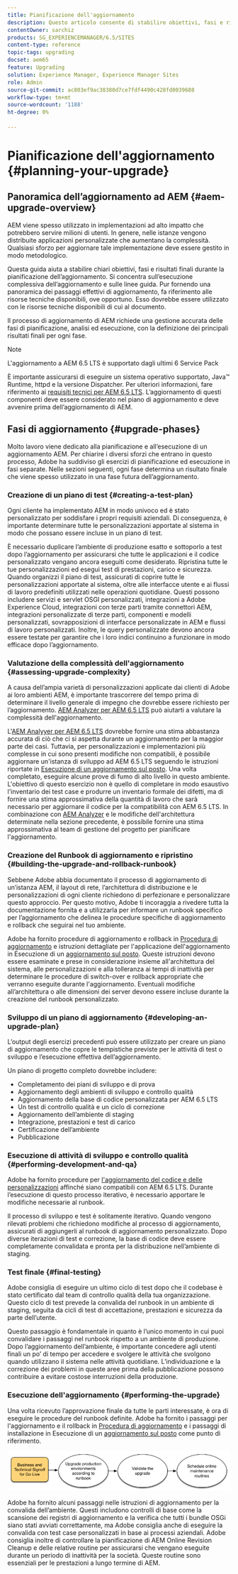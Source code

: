 ```yaml
---
title: Pianificazione dell'aggiornamento
description: Questo articolo consente di stabilire obiettivi, fasi e risultati finali chiari durante la pianificazione dell’aggiornamento di AEM.
contentOwner: sarchiz
products: SG_EXPERIENCEMANAGER/6.5/SITES
content-type: reference
topic-tags: upgrading
docset: aem65
feature: Upgrading
solution: Experience Manager, Experience Manager Sites
role: Admin
source-git-commit: ac803ef9ac38380d7ce7fdf4490c428fd0039688
workflow-type: tm+mt
source-wordcount: '1188'
ht-degree: 0%

---
```


# Pianificazione dell&#39;aggiornamento {#planning-your-upgrade}

## Panoramica dell’aggiornamento ad AEM {#aem-upgrade-overview}

AEM viene spesso utilizzato in implementazioni ad alto impatto che potrebbero servire milioni di utenti. In genere, nelle istanze vengono distribuite applicazioni personalizzate che aumentano la complessità. Qualsiasi sforzo per aggiornare tale implementazione deve essere gestito in modo metodologico.

Questa guida aiuta a stabilire chiari obiettivi, fasi e risultati finali durante la pianificazione dell’aggiornamento. Si concentra sull’esecuzione complessiva dell’aggiornamento e sulle linee guida. Pur fornendo una panoramica dei passaggi effettivi di aggiornamento, fa riferimento alle risorse tecniche disponibili, ove opportuno. Esso dovrebbe essere utilizzato con le risorse tecniche disponibili di cui al documento.

Il processo di aggiornamento di AEM richiede una gestione accurata delle fasi di pianificazione, analisi ed esecuzione, con la definizione dei principali risultati finali per ogni fase.

>[!NOTE]
>
>L&#39;aggiornamento a AEM 6.5 LTS è supportato dagli ultimi 6 Service Pack

È importante assicurarsi di eseguire un sistema operativo supportato, Java™ Runtime, httpd e la versione Dispatcher. Per ulteriori informazioni, fare riferimento ai [requisiti tecnici per AEM 6.5 LTS](/help/sites-deploying/technical-requirements.md). L’aggiornamento di questi componenti deve essere considerato nel piano di aggiornamento e deve avvenire prima dell’aggiornamento di AEM.

<!-- Alexandru: drafting for now

## Upgrade Scope and Requirements {#upgrade-scope-requirements}

Below you will find a list of areas that are impacted in a typical AEM Upgrade project:

<table>
 <tbody>
  <tr>
   <td><strong>Component</strong></td>
   <td><strong>Impact</strong></td>
   <td><strong>Description</strong></td>
  </tr>
  <tr>
   <td>Operating System</td>
   <td>Uncertain, but subtle effects</td>
   <td>At the time of the AEM upgrade, it may be time to upgrade the operating system as well and this might have some impact.</td>
  </tr>
  <tr>
   <td>Java&trade; Runtime</td>
   <td>Moderate Impact</td>
   <td>AEM 6.3 requires JRE 1.7.x (64 bit) or later. JRE 1.8 is the only version currently supported by Oracle.</td>
  </tr>
  <tr>
   <td>Hardware</td>
   <td>Moderate Impact</td>
   <td>Online Revision Cleanup requires free<br /> disk space equal to 25% of the repository's size and 15% free heap space<br /> to complete successfully. You may need to upgrade your hardware to<br /> ensure sufficient resources for Online Revision Cleanup to fully<br /> run. Also, if upgrading from a version prior to AEM 6, there<br /> may be additional storage requirements.</td>
  </tr>
  <tr>
   <td>Content Repository (CRX or Oak)</td>
   <td>High Impact</td>
   <td>Starting from version 6.1, AEM does not support CRX2, so a migration to<br /> Oak (CRX3) is required if upgrading from an older version. AEM 6.3 has<br /> implemented a new Segment Node Store that also requires a migration. The<br /> crx2oak tool is used for this purpose.</td>
  </tr>
  <tr>
   <td>AEM Components/Content</td>
   <td>Moderate Impact</td>
   <td><code>/libs</code> and <code>/apps</code> are easily handled through the upgrade, but <code>/etc</code> usually requires some manual reapplication of customizations.</td>
  </tr>
  <tr>
   <td>AEM Services</td>
   <td>Low Impact</td>
   <td>Most AEM core services are tested for upgrade. This is an area of low impact.</td>
  </tr>
  <tr>
   <td>Custom Application Services</td>
   <td>Low to High Impact</td>
   <td>Depending on the application and customization, there may be<br /> dependencies on JVM, operating system versions, and some indexing related<br /> changes, as indexes are not generated automatically in Oak.</td>
  </tr>
  <tr>
   <td>Custom Application Content</td>
   <td>Low to High Impact</td>
   <td>Content that will not be handled through the upgrade can be backed up<br /> before the upgrade takes place and then moved back into the repository.<br /> Most content can be handled through the migration tool.</td>
  </tr>
 </tbody>
</table>

It is important to ensure that you are running a supported operating system, Java&trade; runtime, httpd, and Dispatcher version. For more information, see the [AEM 6.5 Technical Requirements page](/help/sites-deploying/technical-requirements.md). Upgrading these components must be accounted for in your project plan and should take place before upgrading AEM. -->

## Fasi di aggiornamento {#upgrade-phases}

Molto lavoro viene dedicato alla pianificazione e all’esecuzione di un aggiornamento AEM. Per chiarire i diversi sforzi che entrano in questo processo, Adobe ha suddiviso gli esercizi di pianificazione ed esecuzione in fasi separate. Nelle sezioni seguenti, ogni fase determina un risultato finale che viene spesso utilizzato in una fase futura dell’aggiornamento.

<!-- Alexandru:drafting for now

### Planning for Author Training {#planning-for-author-training}

With any new release, there are potential changes to the UI and user workflows that may be introduced. Also, new releases introduce new features that may be beneficial for the business to use. Adobe recommends reviewing the functional changes that have been introduced and organizing a plan to train your users on using them effectively.

![unu_cropped](assets/unu_cropped.png)

New features in AEM 6.5 can be found in [the AEM section of adobe.com](/help/release-notes/release-notes.md). Make sure to note any changes to UIs or product features that are commonly used in your organization. As you look through the new features, also take note of any that can be of value to your organization. After looking through what has changed in AEM 6.5, develop a training plan for your authors. This could involve using freely available resources like the help feature videos or formal training offered through [Adobe Digital Learning Services](https://learning.adobe.com/). -->

### Creazione di un piano di test {#creating-a-test-plan}

Ogni cliente ha implementato AEM in modo univoco ed è stato personalizzato per soddisfare i propri requisiti aziendali. Di conseguenza, è importante determinare tutte le personalizzazioni apportate al sistema in modo che possano essere incluse in un piano di test.

È necessario duplicare l’ambiente di produzione esatto e sottoporlo a test dopo l’aggiornamento per assicurarsi che tutte le applicazioni e il codice personalizzato vengano ancora eseguiti come desiderato. Ripristina tutte le tue personalizzazioni ed esegui test di prestazioni, carico e sicurezza. Quando organizzi il piano di test, assicurati di coprire tutte le personalizzazioni apportate al sistema, oltre alle interfacce utente e ai flussi di lavoro predefiniti utilizzati nelle operazioni quotidiane. Questi possono includere servizi e servlet OSGI personalizzati, integrazioni a Adobe Experience Cloud, integrazioni con terze parti tramite connettori AEM, integrazioni personalizzate di terze parti, componenti e modelli personalizzati, sovrapposizioni di interfacce personalizzate in AEM e flussi di lavoro personalizzati. Inoltre, le query personalizzate devono ancora essere testate per garantire che i loro indici continuino a funzionare in modo efficace dopo l’aggiornamento.

### Valutazione della complessità dell&#39;aggiornamento {#assessing-upgrade-complexity}

A causa dell’ampia varietà di personalizzazioni applicate dai clienti di Adobe ai loro ambienti AEM, è importante trascorrere del tempo prima di determinare il livello generale di impegno che dovrebbe essere richiesto per l’aggiornamento. [AEM Analyzer per AEM 6.5 LTS](/help/sites-deploying/pattern-detector.md) può aiutarti a valutare la complessità dell&#39;aggiornamento.

L&#39;[AEM Analyyer per AEM 6.5 LTS](/help/sites-deploying/pattern-detector.md) dovrebbe fornire una stima abbastanza accurata di ciò che ci si aspetta durante un aggiornamento per la maggior parte dei casi. Tuttavia, per personalizzazioni e implementazioni più complesse in cui sono presenti modifiche non compatibili, è possibile aggiornare un&#39;istanza di sviluppo ad AEM 6.5 LTS seguendo le istruzioni riportate in [Esecuzione di un aggiornamento sul posto](/help/sites-deploying/in-place-upgrade.md). Una volta completato, eseguire alcune prove di fumo di alto livello in questo ambiente. L&#39;obiettivo di questo esercizio non è quello di completare in modo esaustivo l&#39;inventario dei test case e produrre un inventario formale dei difetti, ma di fornire una stima approssimativa della quantità di lavoro che sarà necessario per aggiornare il codice per la compatibilità con AEM 6.5 LTS. In combinazione con [AEM Analyzer](/help/sites-deploying/pattern-detector.md) e le modifiche dell&#39;architettura determinate nella sezione precedente, è possibile fornire una stima approssimativa al team di gestione del progetto per pianificare l&#39;aggiornamento.

### Creazione del Runbook di aggiornamento e ripristino {#building-the-upgrade-and-rollback-runbook}

Sebbene Adobe abbia documentato il processo di aggiornamento di un’istanza AEM, il layout di rete, l’architettura di distribuzione e le personalizzazioni di ogni cliente richiedono di perfezionare e personalizzare questo approccio. Per questo motivo, Adobe ti incoraggia a rivedere tutta la documentazione fornita e a utilizzarla per informare un runbook specifico per l’aggiornamento che delinea le procedure specifiche di aggiornamento e rollback che seguirai nel tuo ambiente.

<!--Alexandru:drafting for now

![runbook-diagram](assets/runbook-diagram.png) -->

Adobe ha fornito procedure di aggiornamento e rollback in [Procedura di aggiornamento](/help/sites-deploying/upgrade-procedure.md) e istruzioni dettagliate per l&#39;applicazione dell&#39;aggiornamento in Esecuzione di un [aggiornamento sul posto](/help/sites-deploying/in-place-upgrade.md). Queste istruzioni devono essere esaminate e prese in considerazione insieme all&#39;architettura del sistema, alle personalizzazioni e alla tolleranza ai tempi di inattività per determinare le procedure di switch-over e rollback appropriate che verranno eseguite durante l&#39;aggiornamento. Eventuali modifiche all’architettura o alle dimensioni dei server devono essere incluse durante la creazione del runbook personalizzato.

### Sviluppo di un piano di aggiornamento {#developing-an-upgrade-plan}

L’output degli esercizi precedenti può essere utilizzato per creare un piano di aggiornamento che copre le tempistiche previste per le attività di test o sviluppo e l’esecuzione effettiva dell’aggiornamento.

<!--Alexandru: drafting for now

![develop-project-plan](assets/develop-project-plan.png) -->

Un piano di progetto completo dovrebbe includere:

* Completamento dei piani di sviluppo e di prova
* Aggiornamento degli ambienti di sviluppo e controllo qualità
* Aggiornamento della base di codice personalizzata per AEM 6.5 LTS
* Un test di controllo qualità e un ciclo di correzione
* Aggiornamento dell’ambiente di staging
* Integrazione, prestazioni e test di carico
* Certificazione dell’ambiente
* Pubblicazione

### Esecuzione di attività di sviluppo e controllo qualità {#performing-development-and-qa}

Adobe ha fornito procedure per [l&#39;aggiornamento del codice e delle personalizzazioni](/help/sites-deploying/upgrading-code-and-customizations.md) affinché siano compatibili con AEM 6.5 LTS. Durante l’esecuzione di questo processo iterativo, è necessario apportare le modifiche necessarie al runbook.

<!--Alexandru: drafting for now

![patru_cropped](assets/patru_cropped.png) -->

Il processo di sviluppo e test è solitamente iterativo. Quando vengono rilevati problemi che richiedono modifiche al processo di aggiornamento, assicurati di aggiungerli al runbook di aggiornamento personalizzato. Dopo diverse iterazioni di test e correzione, la base di codice deve essere completamente convalidata e pronta per la distribuzione nell’ambiente di staging.

### Test finale {#final-testing}

Adobe consiglia di eseguire un ultimo ciclo di test dopo che il codebase è stato certificato dal team di controllo qualità della tua organizzazione. Questo ciclo di test prevede la convalida del runbook in un ambiente di staging, seguita da cicli di test di accettazione, prestazioni e sicurezza da parte dell’utente.

<!--Alexandru: drafting for now

![cinci_cropped](assets/cinci_cropped.png) -->

Questo passaggio è fondamentale in quanto è l’unico momento in cui puoi convalidare i passaggi nel runbook rispetto a un ambiente di produzione. Dopo l’aggiornamento dell’ambiente, è importante concedere agli utenti finali un po’ di tempo per accedere e svolgere le attività che svolgono quando utilizzano il sistema nelle attività quotidiane. L’individuazione e la correzione dei problemi in queste aree prima della pubblicazione possono contribuire a evitare costose interruzioni della produzione.

### Esecuzione dell&#39;aggiornamento {#performing-the-upgrade}

Una volta ricevuto l’approvazione finale da tutte le parti interessate, è ora di eseguire le procedure del runbook definite. Adobe ha fornito i passaggi per l&#39;aggiornamento e il rollback in [Procedura di aggiornamento](/help/sites-deploying/upgrade-procedure.md) e i passaggi di installazione in Esecuzione di un [aggiornamento sul posto](/help/sites-deploying/in-place-upgrade.md) come punto di riferimento.

![esegui-aggiornamento](assets/perform-upgrade.png)

Adobe ha fornito alcuni passaggi nelle istruzioni di aggiornamento per la convalida dell’ambiente. Questi includono controlli di base come la scansione dei registri di aggiornamento e la verifica che tutti i bundle OSGi siano stati avviati correttamente, ma Adobe consiglia anche di eseguire la convalida con test case personalizzati in base ai processi aziendali. Adobe consiglia inoltre di controllare la pianificazione di AEM Online Revision Cleanup e delle relative routine per assicurarsi che vengano eseguite durante un periodo di inattività per la società. Queste routine sono essenziali per le prestazioni a lungo termine di AEM.
